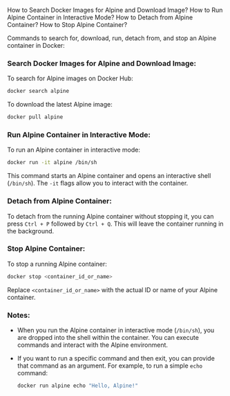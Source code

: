 How to Search Docker Images for Alpine and Download Image? 
How to Run Alpine Container in Interactive Mode? 
How to Detach from Alpine Container? 
How to Stop Alpine Container? 

Commands to search for, download, run, detach from, and stop an Alpine container in Docker:

### Search Docker Images for Alpine and Download Image:

To search for Alpine images on Docker Hub:

```bash
docker search alpine
```

To download the latest Alpine image:

```bash
docker pull alpine
```

### Run Alpine Container in Interactive Mode:

To run an Alpine container in interactive mode:

```bash
docker run -it alpine /bin/sh
```

This command starts an Alpine container and opens an interactive shell (`/bin/sh`). The `-it` flags allow you to interact with the container.

### Detach from Alpine Container:

To detach from the running Alpine container without stopping it, you can press `Ctrl + P` followed by `Ctrl + Q`. This will leave the container running in the background.

### Stop Alpine Container:

To stop a running Alpine container:

```bash
docker stop <container_id_or_name>
```

Replace `<container_id_or_name>` with the actual ID or name of your Alpine container.

### Notes:

- When you run the Alpine container in interactive mode (`/bin/sh`), you are dropped into the shell within the container. You can execute commands and interact with the Alpine environment.

- If you want to run a specific command and then exit, you can provide that command as an argument. For example, to run a simple `echo` command:

  ```bash
  docker run alpine echo "Hello, Alpine!"
  ```

